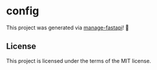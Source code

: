 # config

This project was generated via [manage-fastapi](https://ycd.github.io/manage-fastapi/)! :tada:

## License

This project is licensed under the terms of the MIT license.

